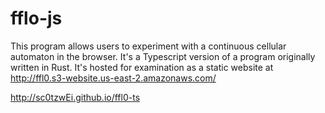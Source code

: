 # fflo-js

This program allows users to experiment with a continuous cellular automaton in the browser. It's a Typescript version of a program originally written in Rust. It's hosted for examination as a static website at http://ffl0.s3-website.us-east-2.amazonaws.com/



http://sc0tzwEi.github.io/ffl0-ts

